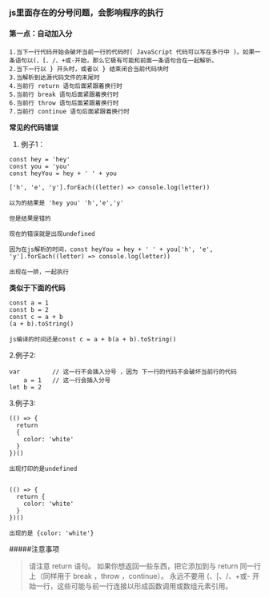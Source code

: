 ###  js里面存在的分号问题，会影响程序的执行

#### 第一点：自动加入分

```
1.当下一行代码开始会破坏当前一行的代码时( JavaScript 代码可以写在多行中 )。如果一条语句以(、[、/、+或-开始，那么它极有可能和前面一条语句合在一起解析。
2.当下一行以 } 开头时，或者以 } 结束闭合当前代码块时
3.当解析到达源代码文件的末尾时
4.当前行 return 语句后面紧跟着换行时
5.当前行 break 语句后面紧跟着换行时
6.当前行 throw 语句后面紧跟着换行时
7.当前行 continue 语句后面紧跟着换行时
```


**常见的代码错误**
1. 例子1：
```
const hey = 'hey'
const you = 'you'
const heyYou = hey + ' ' + you
 
['h', 'e', 'y'].forEach((letter) => console.log(letter))

以为的结果是 'hey you' 'h','e','y'

但是结果是错的

现在的错误就是出现undefined

因为在js解析的时间，const heyYou = hey + ' ' + you['h', 'e', 'y'].forEach((letter) => console.log(letter))

出现在一排，一起执行
```

**类似于下面的代码**

```
const a = 1
const b = 2
const c = a + b
(a + b).toString()

js编译的时间还是const c = a + b(a + b).toString()
```

2.例子2:
```
var         // 这一行不会插入分号 ，因为 下一行的代码不会破坏当前行的代码  
    a = 1   // 这一行会插入分号   
let b = 2 
```

3.例子3:
```
(() => {
  return
  {
    color: 'white'
  }
})()

出现打印的是undefined


(() => {
  return {
    color: 'white'
  }
})()

出现的是 {color: 'white'}
```


#####注意事项

> 请注意 return 语句。 如果你想返回一些东西，把它添加到与 return 同一行上（同样用于 break ，throw ，continue）。
> 永远不要用 (、[、/、+或- 开始一行，这些可能与前一行连接以形成函数调用或数组元素引用。

